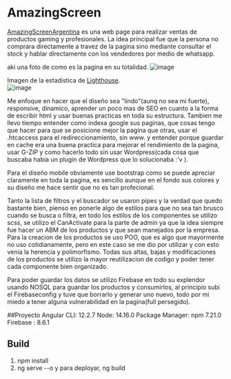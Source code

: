 # AmazingScreen

<a href="https://amazingscreens.com.ar">AmazingScreenArgentina</a> es una web page para realizar ventas de productos gaming y profesionales. La idea principal fue que la persona no comprara directamente a travez de la pagina sino mediante consultar el stock y hablar directamente con los vendedores por medio de whatsapp.

aki una foto de como es la pagina en su totalidad.
![image](https://user-images.githubusercontent.com/52363833/134788308-5ae4dee8-d763-4013-bff8-866bc0518c93.png)

Imagen de la estadistica de <a href="https://developers.google.com/web/tools/lighthouse?hl=es">Lighthouse</a>. <br>
![image](https://user-images.githubusercontent.com/52363833/134794436-b1e25a14-b219-4612-b59f-c0f5b9f029d1.png)


Me enfoque en hacer que el diseño sea "lindo"(aunq no sea mi fuerte), responsive, dinamico, aprender un poco mas de SEO en cuanto a la forma de escribir html y usar buenas practicas en toda su estructura. Tambien me llevo tiempo entender como indexa google sus paginas, que cosas tengo que hacer para que se posicione mejor la pagina que otras, usar el .htcaccess para el redireccionamiento, sin www. y entender porque guardar en cache era una buena practica para mejorar el rendimiento de la pagina, usar G-ZIP y como hacerlo todo sin usar Wordpress(cada cosa que buscaba habia un plugin de Wordpress que lo solucionaba :'v ). 

Para el diseño mobile obviamente use bootstrap como se puede apreciar claramente en toda la pagina, es sencillo aunque en el fondo sus colores y su diseño me hace sentir que no es tan profecional.

Tanto la lista de filtros y el buscador se usaron pipes y la verdad que quedo bastante bien, pienso en ponerle algo de estilos para que no sea tan brusco cuando se busca o filtra, en todo los estilos de los componentes se utilizo scss, se utilizo el CanActivate para la parte de admin ya que la idea siempre fue hacer un ABM de los productos y que sean manejados por la empresa. Para la creacion de los productos se uso POO, que es algo que mayormente no uso cotidianamente, pero en este caso se me dio por utilizar y con esto venia la herencia y polimorfismo. Todas sus altas, bajas y modificaciones de los productos se utilizo la mayor reutilizacion de codigo y poder tener cada componente bien organizado.

Para poder guardar los datos se utilizo Firebase en todo su explendor usando NOSQL para guardar los productos y consumirlos, al principio subi el Firebaseconfig y tuve que borrarlo y generar uno nuevo, todo por mi miedo a tener alguna vulnerabilidad en la pagina(full persegido).

 
##Proyecto
Angular CLI: 12.2.7
Node: 14.16.0
Package Manager: npm 7.21.0
Firebase : 8.6.1
 
## Build

1. npm install
2. ng serve --o
y para deployar, ng build

